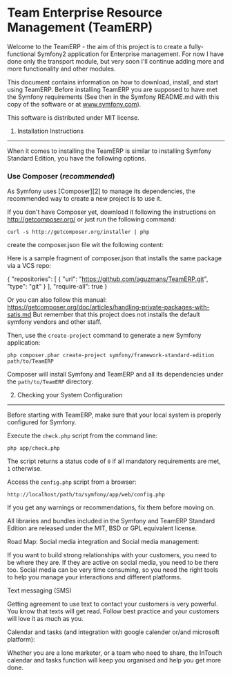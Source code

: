 Team Enterprise Resource Management (TeamERP) 
========================

Welcome to the TeamERP - the aim of this project is to create a fully-functional Symfony2
application for Enterprise management. For now I have done only the transport module,
but very soon I'll continue adding more and more functionality and other modules.

This document contains information on how to download, install, and start
using TeamERP. Before installing TeamERP you are supposed to have met the Symfony requirements
(See then in the Symfony README.md with this copy of the software or at www.symfony.com).

This software is distributed under MIT license.
 
1) Installation Instructions
----------------------------------

When it comes to installing the TeamERP is similar to installing Symfony Standard Edition, you have the
following options.

### Use Composer (*recommended*)

As Symfony uses [Composer][2] to manage its dependencies, the recommended way
to create a new project is to use it.

If you don't have Composer yet, download it following the instructions on
http://getcomposer.org/ or just run the following command:

    curl -s http://getcomposer.org/installer | php

create the composer.json file wit the following content:

Here is a sample fragment of composer.json that installs the same package via a VCS repo:

{
    "repositories": [
        {
            "url": "https://github.com/aguzmans/TeamERP.git",
            "type": "git"
        }
    ],
    "require-all": true
} 

Or you can also follow this manual: 
https://getcomposer.org/doc/articles/handling-private-packages-with-satis.md
But remember that this project does not installs the default symfony vendors and other staff.

Then, use the `create-project` command to generate a new Symfony application:

    php composer.phar create-project symfony/framework-standard-edition path/to/TeamERP

Composer will install Symfony and TeamERP and all its dependencies under the
`path/to/TeamERP` directory.

2) Checking your System Configuration
-------------------------------------

Before starting with TeamERP, make sure that your local system is properly
configured for Symfony.

Execute the `check.php` script from the command line:

    php app/check.php

The script returns a status code of `0` if all mandatory requirements are met,
`1` otherwise.

Access the `config.php` script from a browser:

    http://localhost/path/to/symfony/app/web/config.php

If you get any warnings or recommendations, fix them before moving on.

All libraries and bundles included in the Symfony and TeamERP Standard Edition are
released under the MIT, BSD or GPL equivalent license.

Road Map:
Social media integration and Social media management:

If you want to build strong relationships with your customers,
 you need to be where they are.  If they are active on social media,
 you need to be there too.  Social media can be very time consuming, 
so you need the right tools to help you manage your interactions and 
different platforms.

Text messaging (SMS)

Getting agreement to use text to contact your customers is very powerful.  
You know that texts will get read.  Follow best practice and your customers 
will love it as much as you.

Calendar and tasks (and integration with google calender or/and microsoft platform):

Whether you are a lone marketer, or a team who need to share, 
the InTouch calendar and tasks function will keep you organised 
and help you get more done.
